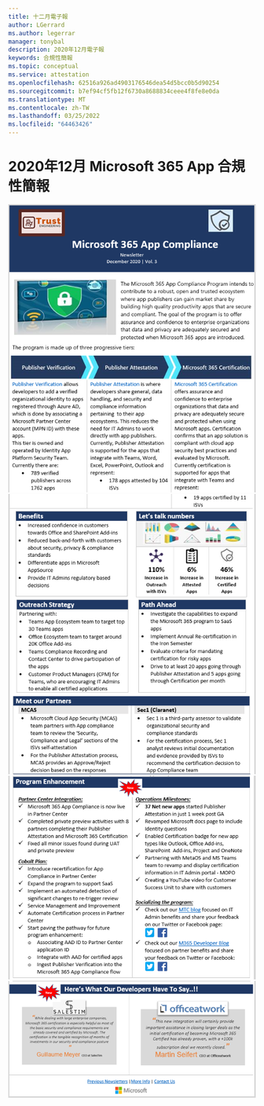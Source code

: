 ```yaml
---
title: 十二月電子報
author: LGerrard
ms.author: legerrar
manager: tonybal
description: 2020年12月電子報
keywords: 合規性簡報
ms.topic: conceptual
ms.service: attestation
ms.openlocfilehash: 62516a926ad4903176546dea54d5bcc0b5d90254
ms.sourcegitcommit: b7ef94cf5fb12f6730a8688834ceee4f8fe8e0da
ms.translationtype: MT
ms.contentlocale: zh-TW
ms.lasthandoff: 03/25/2022
ms.locfileid: "64463426"
---
```

# <a name="december-2020-microsoft-365-app-compliance-newsletter"></a>2020年12月 Microsoft 365 App 合規性簡報

![Alt text ](../media/Dec01.PNG)
 ![ alt text ](../media/Dec02.PNG)
 ![ alt ](../media/Dec03.PNG)
 ![ text alt 文字](../media/Dec04.PNG)
